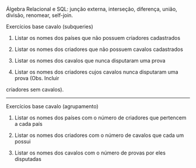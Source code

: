 Álgebra Relacional e SQL: junção externa, interseção, diferença, união, divisão, renomear, self-join.

Exercícios base cavalo (subqueries)

1) Listar os nomes dos países que não possuem criadores cadastrados

2) Listar os nomes dos criadores que não possuem cavalos cadastrados

3) Listar os nomes dos cavalos que nunca disputaram uma prova

4) Listar os nomes dos criadores cujos cavalos nunca disputaram uma prova (Obs. Incluir

criadores sem cavalos).
__________________________________________________________________________________________________________________________________________
Exercícios base cavalo (agrupamento)

1) Listar os nomes dos países com o número de criadores que pertencem a cada país

2) Listar os nomes dos criadores com o número de cavalos que cada um possui

3) Listar os nomes dos cavalos com o número de provas por eles disputadas

